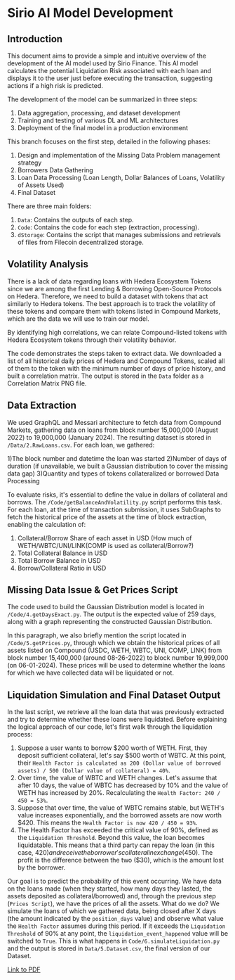 # Sirio AI Model Development

## Introduction
This document aims to provide a simple and intuitive overview of the development of the AI model used by Sirio Finance. This AI model calculates the potential Liquidation Risk associated with each loan and displays it to the user just before executing the transaction, suggesting actions if a high risk is predicted.

The development of the model can be summarized in three steps:

1) Data aggregation, processing, and dataset development
2) Training and testing of various DL and ML architectures
3) Deployment of the final model in a production environment

This branch focuses on the first step, detailed in the following phases:

1) Design and implementation of the Missing Data Problem management strategy
2) Borrowers Data Gathering
3) Loan Data Processing (Loan Length, Dollar Balances of Loans, Volatility of Assets Used)
4) Final Dataset

There are three main folders:

1) `Data`: Contains the outputs of each step.
2) `Code`: Contains the code for each step (extraction, processing).
3) `dStorage`: Contains the script that manages submissions and retrievals of files from Filecoin decentralized storage.

## Volatility Analysis
There is a lack of data regarding loans with Hedera Ecosystem Tokens since we are among the first Lending & Borrowing Open-Source Protocols on Hedera. Therefore, we need to build a dataset with tokens that act similarly to Hedera tokens. The best approach is to track the volatility of these tokens and compare them with tokens listed in Compound Markets, which are the data we will use to train our model.

By identifying high correlations, we can relate Compound-listed tokens with Hedera Ecosystem tokens through their volatility behavior.

The code demonstrates the steps taken to extract data. We downloaded a list of all historical daily prices of Hedera and Compound Tokens, scaled all of them to the token with the minimum number of days of price history, and built a correlation matrix. The output is stored in the `Data` folder as a Correlation Matrix PNG file.

## Data Extraction
We used GraphQL and Messari architecture to fetch data from Compound Markets, gathering data on loans from block number 15,000,000 (August 2022) to 19,000,000 (January 2024). The resulting dataset is stored in `/Data/2.RawLoans.csv`. For each loan, we gathered:

1)The block number and datetime the loan was started
2)Number of days of duration (if unavailable, we built a Gaussian distribution to cover the missing data gap)
3)Quantity and types of tokens collateralized or borrowed
Data Processing

To evaluate risks, it's essential to define the value in dollars of collateral and borrows. The `/Code/getBalanceAndVolatility.py` script performs this task. For each loan, at the time of transaction submission, it uses SubGraphs to fetch the historical price of the assets at the time of block extraction, enabling the calculation of:

1) Collateral/Borrow Share of each asset in USD (How much of WETH/WBTC/UNI/LINK(COMP is used as collateral/Borrow?)
2) Total Collateral Balance in USD
3) Total Borrow Balance in USD
4) Borrow/Collateral Ratio in USD

## Missing Data Issue & Get Prices Script
The code used to build the Gaussian Distribution model is located in `/Code/4.getDaysExact.py`. The output is the expected value of 259 days, along with a graph representing the constructed Gaussian Distribution.

In this paragraph, we also briefly mention the script located in `/Code/5.getPrices.py`, through which we obtain the historical prices of all assets listed on Compound (USDC, WETH, WBTC, UNI, COMP, LINK) from block number 15,400,000 (around 08-26-2022) to block number 19,999,000 (on 06-01-2024). These prices will be used to determine whether the loans for which we have collected data will be liquidated or not.

## Liquidation Simulation and Final Dataset Output

In the last script, we retrieve all the loan data that was previously extracted and try to determine whether these loans were liquidated. Before explaining the logical approach of our code, let's first walk through the liquidation process:

1. Suppose a user wants to borrow $200 worth of WETH. First, they deposit sufficient collateral, let's say $500 worth of WBTC. At this point, their `Health Factor is calculated as 200 (Dollar value of borrowed assets) / 500 (Dollar value of collateral) = 40%`.
2. Over time, the value of WBTC and WETH changes. Let's assume that after 10 days, the value of WBTC has decreased by 10% and the value of WETH has increased by 20%. Recalculating the `Health Factor: 240 / 450 = 53%`.
3. Suppose that over time, the value of WBTC remains stable, but WETH's value increases exponentially, and the borrowed assets are now worth $420. This means the `Health Factor is now 420 / 450 = 93%`.
4. The Health Factor has exceeded the critical value of 90%, defined as the `Liquidation Threshold`. Beyond this value, the loan becomes liquidatable. This means that a third party can repay the loan (in this case, $420) and receive the borrower's collateral in exchange ($450). The profit is the difference between the two ($30), which is the amount lost by the borrower.

Our goal is to predict the probability of this event occurring. We have data on the loans made (when they started, how many days they lasted, the assets deposited as collateral/borrowed) and, through the previous step (`Prices Script`), we have the prices of all the assets. What do we do? We simulate the loans of which we gathered data, being closed after X days (the amount indicated by the `position_days` value) and observe what value the `Health Factor` assumes during this period. If it exceeds the `Liquidation Threshold` of 90% at any point, the `liquidation_event_happened` value will be switched to `True`. This is what happens in `Code/6.simulateLiquidation.py` and the output is stored in `Data/5.Dataset.csv`, the final version of our Dataset.

[Link to PDF](docs/Risk_Model_Documentation.pdf)  
